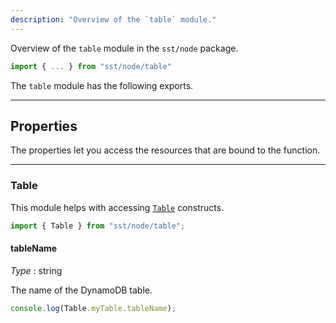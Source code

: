 ```yaml
---
description: "Overview of the `table` module."
---
```


Overview of the `table` module in the `sst/node` package.

```ts
import { ... } from "sst/node/table"
```

The `table` module has the following exports.

---

## Properties

The properties let you access the resources that are bound to the function.

---

### Table

This module helps with accessing [`Table`](../constructs/Table.md) constructs.

```ts
import { Table } from "sst/node/table";
```

#### tableName

_Type_ : <span class="mono">string</span>

The name of the DynamoDB table.

```ts
console.log(Table.myTable.tableName);
```
